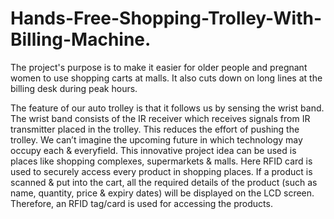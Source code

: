 # Hands-Free-Shopping-Trolley-With-Billing-Machine.

The project's purpose is to make it easier for older people and pregnant women to use shopping carts at malls. It also cuts down on long lines at the billing desk during peak hours. 

The feature of our auto trolley is that it follows us by sensing the wrist band. The wrist band consists of the IR receiver which receives signals from IR transmitter placed in the trolley. This reduces the effort of pushing the trolley. We can’t imagine the upcoming future in which technology may occupy each & everyfield. This innovative project idea can be used is places like shopping complexes, supermarkets & malls. Here RFID card is used to securely access every product in shopping places. If a product is scanned & put into the cart, all the required details of the product (such as name, quantity, price & expiry dates) will be displayed on the LCD screen. Therefore, an RFID tag/card is used for accessing the products.
